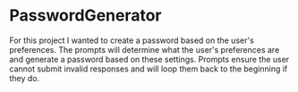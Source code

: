 # PasswordGenerator
For this project I wanted to create a password based on the user's preferences. 
The prompts will determine what the user's preferences are and generate a password based on these settings.
Prompts ensure the user cannot submit invalid responses and will loop them back to the beginning if they do. 
